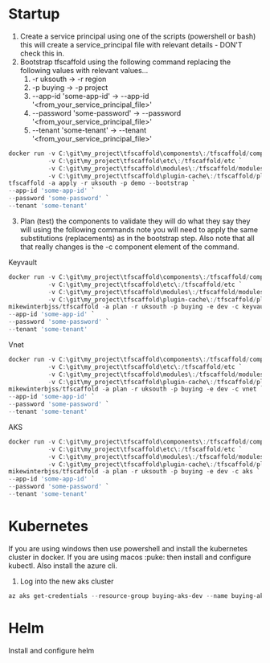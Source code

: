 # Startup

1. Create a service principal using one of the scripts (powershell or bash) this will create a service_principal file with relevant details - DON'T check this in.
2. Bootstrap tfscaffold using the following command replacing the following values with relevant values...
    1. -r uksouth                   -> -r region
    2. -p buying                    -> -p project
    3. --app-id 'some-app-id'       -> --app-id '<from_your_service_principal_file>'
    4. --password 'some-password'   -> --password '<from_your_service_principal_file>'
    5. --tenant 'some-tenant'       -> --tenant '<from_your_service_principal_file>'

``` powershell
docker run -v C:\git\my_project\tfscaffold\components\:/tfscaffold/components `
           -v C:\git\my_project\tfscaffold\etc\:/tfscaffold/etc `
           -v C:\git\my_project\tfscaffold\modules\:/tfscaffold/modules `
           -v C:\git\my_project\tfscaffold\plugin-cache\:/tfscaffold/plugin-cache `
tfscaffold -a apply -r uksouth -p demo --bootstrap `
--app-id 'some-app-id' `
--password 'some-password' `
--tenant 'some-tenant'
```

3. Plan (test) the components to validate they will do what they say they will using the following commands note you will need to apply the same substitutions (replacements) as in the bootstrap step. Also note that all that really changes is the -c component element of the command.

Keyvault

``` powershell
docker run -v C:\git\my_project\tfscaffold\components\:/tfscaffold/components `
           -v C:\git\my_project\tfscaffold\etc\:/tfscaffold/etc `
           -v C:\git\my_project\tfscaffold\modules\:/tfscaffold/modules `
           -v C:\git\my_project\tfscaffold\plugin-cache\:/tfscaffold/plugin-cache `
mikewinterbjss/tfscaffold -a plan -r uksouth -p buying -e dev -c keyvault `
--app-id 'some-app-id' `
--password 'some-password' `
--tenant 'some-tenant'
```

Vnet

``` powershell
docker run -v C:\git\my_project\tfscaffold\components\:/tfscaffold/components `
           -v C:\git\my_project\tfscaffold\etc\:/tfscaffold/etc `
           -v C:\git\my_project\tfscaffold\modules\:/tfscaffold/modules `
           -v C:\git\my_project\tfscaffold\plugin-cache\:/tfscaffold/plugin-cache `
mikewinterbjss/tfscaffold -a plan -r uksouth -p buying -e dev -c vnet `
--app-id 'some-app-id' `
--password 'some-password' `
--tenant 'some-tenant'
```

AKS

``` powershell
docker run -v C:\git\my_project\tfscaffold\components\:/tfscaffold/components `
           -v C:\git\my_project\tfscaffold\etc\:/tfscaffold/etc `
           -v C:\git\my_project\tfscaffold\modules\:/tfscaffold/modules `
           -v C:\git\my_project\tfscaffold\plugin-cache\:/tfscaffold/plugin-cache `
mikewinterbjss/tfscaffold -a plan -r uksouth -p buying -e dev -c aks `
--app-id 'some-app-id' `
--password 'some-password' `
--tenant 'some-tenant'
```

# Kubernetes

If you are using windows then use powershell and install the kubernetes cluster in docker.
If you are using macos :puke: then install and configure kubectl.
Also install the azure cli.

1. Log into the new aks cluster

``` powershell
az aks get-credentials --resource-group buying-aks-dev --name buying-aks-dev
```

# Helm

Install and configure helm


